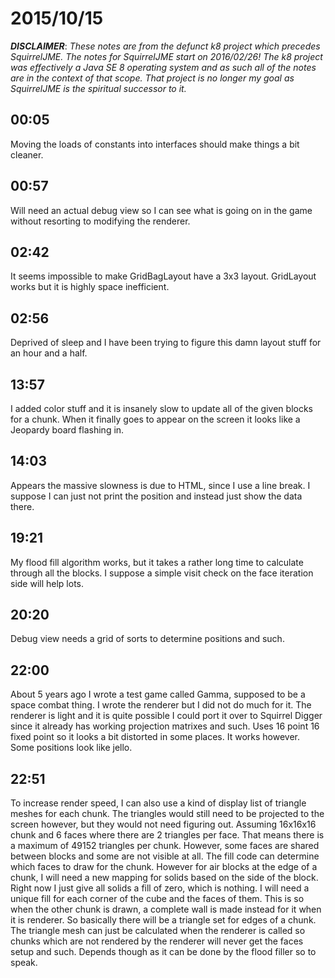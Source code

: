 # 2015/10/15

***DISCLAIMER***: _These notes are from the defunct k8 project which_
_precedes SquirrelJME. The notes for SquirrelJME start on 2016/02/26!_
_The k8 project was effectively a Java SE 8 operating system and as such_
_all of the notes are in the context of that scope. That project is no_
_longer my goal as SquirrelJME is the spiritual successor to it._

## 00:05

Moving the loads of constants into interfaces should make things a bit
cleaner.

## 00:57

Will need an actual debug view so I can see what is going on in the game
without resorting to modifying the renderer.

## 02:42

It seems impossible to make GridBagLayout have a 3x3 layout. GridLayout works
but it is highly space inefficient.

## 02:56

Deprived of sleep and I have been trying to figure this damn layout stuff for
an hour and a half.

## 13:57

I added color stuff and it is insanely slow to update all of the given blocks
for a chunk. When it finally goes to appear on the screen it looks like a
Jeopardy board flashing in.

## 14:03

Appears the massive slowness is due to HTML, since I use a line break. I
suppose I can just not print the position and instead just show the data
there.

## 19:21

My flood fill algorithm works, but it takes a rather long time to calculate
through all the blocks. I suppose a simple visit check on the face iteration
side will help lots.

## 20:20

Debug view needs a grid of sorts to determine positions and such.

## 22:00

About 5 years ago I wrote a test game called Gamma, supposed to be a space
combat thing. I wrote the renderer but I did not do much for it. The renderer
is light and it is quite possible I could port it over to Squirrel Digger
since it already has working projection matrixes and such. Uses 16 point 16
fixed point so it looks a bit distorted in some places. It works however. Some
positions look like jello.

## 22:51

To increase render speed, I can also use a kind of display list of triangle
meshes for each chunk. The triangles would still need to be projected to the
screen however, but they would not need figuring out. Assuming 16x16x16 chunk
and 6 faces where there are 2 triangles per face. That means there is a
maximum of 49152 triangles per chunk. However, some faces are shared between
blocks and some are not visible at all. The fill code can determine which
faces to draw for the chunk. However for air blocks at the edge of a chunk, I
will need a new mapping for solids based on the side of the block. Right now I
just give all solids a fill of zero, which is nothing. I will need a unique
fill for each corner of the cube and the faces of them. This is so when the
other chunk is drawn, a complete wall is made instead for it when it is
renderer. So basically there will be a triangle set for edges of a chunk. The
triangle mesh can just be calculated when the renderer is called so chunks
which are not rendered by the renderer will never get the faces setup and
such. Depends though as it can be done by the flood filler so to speak.

